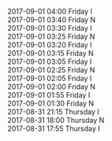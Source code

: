 2017-09-01 04:00 Friday  I  
2017-09-01 03:40 Friday  N  
2017-09-01 03:30 Friday  I  
2017-09-01 03:25 Friday  N  
2017-09-01 03:20 Friday  I  
2017-09-01 03:15 Friday  N  
2017-09-01 03:05 Friday  I  
2017-09-01 02:25 Friday  N  
2017-09-01 02:05 Friday  I  
2017-09-01 02:00 Friday  N  
2017-09-01 01:55 Friday  I  
2017-09-01 01:30 Friday  N  
2017-08-31 21:15 Thursday  I  
2017-08-31 18:00 Thursday  N  
2017-08-31 17:55 Thursday  I  
